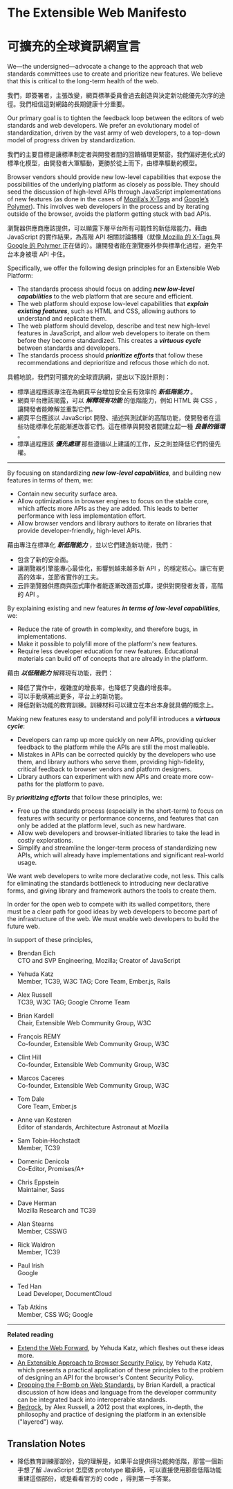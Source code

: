 The Extensible Web Manifesto
============================

可擴充的全球資訊網宣言
======================

We—the undersigned—advocate a change to the approach that web standards committees use to create and prioritize new features. We believe that this is critical to the long-term health of the web.

我們，即簽署者，主張改變，網頁標準委員會過去創造與決定新功能優先次序的途徑。我們相信這對網路的長期健康十分重要。

Our primary goal is to tighten the feedback loop between the editors of web standards and web developers. We prefer an evolutionary model of standardization, driven by the vast army of web developers, to a top-down model of progress driven by standardization.

我們的主要目標是讓標準制定者與開發者間的回饋循環更緊密。我們偏好進化式的標準化模型，由開發者大軍驅動，更勝於從上而下，由標準驅動的模型。

Browser vendors should provide new low-level capabilities that expose the possibilities of the underlying platform as closely as possible. They should seed the discussion of high-level APIs through JavaScript implementations of new features (as done in the cases of [Mozilla’s X-Tags](http://www.x-tags.org/) and [Google’s Polymer](http://www.polymer-project.org/)). This involves web developers in the process and by iterating outside of the browser, avoids the platform getting stuck with bad APIs.

瀏覽器供應商應該提供，可以顯露下層平台所有可能性的新低階能力。藉由 JavaScript 的實作結果，為高階 API 相關討論播種（就像[ Mozilla 的 X-Tags ](http://www.x-tags.org/)與[ Google 的 Polymer ](http://www.polymer-project.org/)正在做的）。讓開發者能在瀏覽器外參與標準化過程，避免平台本身被壞 API 卡住。

Specifically, we offer the following design principles for an Extensible Web Platform:
* The standards process should focus on adding ***_new low-level capabilities_*** to the web platform that are secure and efficient.
* The web platform should expose low-level capabilities that ***_explain existing features_***, such as HTML and CSS, allowing authors to understand and replicate them.
* The web platform should develop, describe and test new high-level features in JavaScript, and allow web developers to iterate on them before they become standardized. This creates a ***_virtuous cycle_*** between standards and developers.
* The standards process should ***_prioritize efforts_*** that follow these recommendations and deprioritize and refocus those which do not.

具體地說，我們對可擴充的全球資訊網，提出以下設計原則：
* 標準過程應該專注在為網頁平台增加安全且有效率的 ***_新低階能力_*** 。
* 網頁平台應該揭露，可以 ***_解釋現有功能_*** 的低階能力，例如 HTML 與 CSS ，讓開發者能瞭解並重製它們。
* 網頁平台應該以 JavaScript 開發、描述與測試新的高階功能，使開發者在這些功能標準化前能漸進改善它們。這在標準與開發者間建立起一種 ***_良善的循環_*** 。
* 標準過程應該 ***_優先處理_*** 那些遵循以上建議的工作，反之則並降低它們的優先權。

------

By focusing on standardizing ***_new low-level capabilities_***, and building new features in terms of them, we:
* Contain new security surface area.
* Allow optimizations in browser engines to focus on the stable core, which affects more APIs as they are added. This leads to better performance with less implementation effort.
* Allow browser vendors and library authors to iterate on libraries that provide developer-friendly, high-level APIs.

藉由專注在標準化 ***_新低階能力_*** ，並以它們建造新功能，我們：
* 包含了新的安全面。
* 讓瀏覽器引擎能專心最佳化，影響到越來越多新 API ，的穩定核心。讓它有更高的效率，並節省實作的工夫。
* 云許瀏覽器供應商與函式庫作者能逐漸改進函式庫，提供對開發者友善，高階的 API 。

By explaining existing and new features ***_in terms of low-level capabilities_***, we:
* Reduce the rate of growth in complexity, and therefore bugs, in implementations.
* Make it possible to polyfill more of the platform's new features.
* Require less developer education for new features. Educational materials can build off of concepts that are already in the platform.

藉由 ***_以低階能力_*** 解釋現有功能，我們：
* 降低了實作中，複雜度的增長率，也降低了臭蟲的增長率。
* 可以手動填補出更多，平台上的新功能。
* 降低對新功能的教育訓練。訓練材料可以建立在本台本身就具備的概念上。

Making new features easy to understand and polyfill introduces a ***_virtuous cycle_***:
* Developers can ramp up more quickly on new APIs, providing quicker feedback to the platform while the APIs are still the most malleable.
* Mistakes in APIs can be corrected quickly by the developers who use them, and library authors who serve them, providing high-fidelity, critical feedback to browser vendors and platform designers.
* Library authors can experiment with new APIs and create more cow-paths for the platform to pave.

By ***_prioritizing efforts_*** that follow these principles, we:
* Free up the standards process (especially in the short-term) to focus on features with security or performance concerns, and features that can only be added at the platform level, such as new hardware.
* Allow web developers and browser-initiated libraries to take the lead in costly explorations.
* Simplify and streamline the longer-term process of standardizing new APIs, which will already have implementations and significant real-world usage.


We want web developers to write more declarative code, not less. This calls for eliminating the standards bottleneck to introducing new declarative forms, and giving library and framework authors the tools to create them.


In order for the open web to compete with its walled competitors, there must be a clear path for good ideas by web developers to become part of the infrastructure of the web. We must enable web developers to build the future web.


In support of these principles,

* Brendan Eich <br>
CTO and SVP Engineering, Mozilla; Creator of JavaScript

* Yehuda Katz <br>
Member, TC39, W3C TAG; Core Team, Ember.js, Rails

* Alex Russell <br>
TC39, W3C TAG; Google Chrome Team

* Brian Kardell <br>
Chair, Extensible Web Community Group, W3C

* François REMY <br>
Co-founder, Extensible Web Community Group, W3C

* Clint Hill <br>
Co-founder, Extensible Web Community Group, W3C

* Marcos Caceres <br> 
Co-founder, Extensible Web Community Group, W3C

* Tom Dale <br>
Core Team, Ember.js

* Anne van Kesteren <br>
Editor of standards, Architecture Astronaut at Mozilla

* Sam Tobin-Hochstadt <br>
Member, TC39

* Domenic Denicola <br>
Co-Editor, Promises/A+

* Chris Eppstein <br>
Maintainer, Sass

* Dave Herman <br>
Mozilla Research and TC39

* Alan Stearns <br>
Member, CSSWG

* Rick Waldron <br>
Member, TC39

* Paul Irish <br>
Google

* Ted Han <br>
Lead Developer, DocumentCloud

* Tab Atkins <br>
Member, CSS WG; Google

-----

**Related reading**
* [Extend the Web Forward](http://yehudakatz.com/2013/05/21/extend-the-web-forward/), by Yehuda Katz, which fleshes out these ideas more.
* [An Extensible Approach to Browser Security Policy](http://yehudakatz.com/2013/05/24/an-extensible-approach-to-browser-security-policy/), by Yehuda Katz, which presents a practical application of these principles to the problem of designing an API for the browser's Content Security Policy.
* [Dropping the F-Bomb on Web Standards](https://briankardell.wordpress.com/2013/05/17/dropping-the-f-bomb/), by Brian Kardell, a practical discussion of how ideas and language from the developer community can be integrated back into interoperable standards.
* [Bedrock](http://infrequently.org/2012/04/bedrock/), by Alex Russell, a 2012 post that explores, in-depth, the philosophy and practice of designing the platform in an extensible ("layered") way.

Translation Notes
-----------------

* 降低教育訓練那部份，我的理解是，如果平台提供得功能夠低階，那當一個新手想了解 JavaScript 怎麼做 prototype 繼承時，可以直接使用那些低階功能重建這個部份，或是看看官方的 code ，得到第一手答案。
